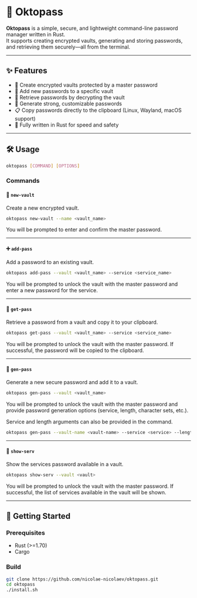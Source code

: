 # 🐙 Oktopass

**Oktopass** is a simple, secure, and lightweight command-line password manager written in Rust.  
It supports creating encrypted vaults, generating and storing passwords, and retrieving them securely—all from the terminal.

---

## ✨ Features

- 🔐 Create encrypted vaults protected by a master password
- 🔏 Add new passwords to a specific vault
- 🧠 Retrieve passwords by decrypting the vault
- 🎲 Generate strong, customizable passwords
- 📋 Copy passwords directly to the clipboard (Linux, Wayland, macOS support)
- 🦀 Fully written in Rust for speed and safety

---

## 🛠️ Usage

```bash
oktopass [COMMAND] [OPTIONS]
```

### Commands

#### 🔐 `new-vault`

Create a new encrypted vault.

```bash
oktopass new-vault --name <vault_name>
```

You will be prompted to enter and confirm the master password.

---

#### ➕ `add-pass`

Add a password to an existing vault.

```bash
oktopass add-pass --vault <vault_name> --service <service_name>
```

You will be prompted to unlock the vault with the master password and enter a new password for the service.

---

#### 🔑 `get-pass`

Retrieve a password from a vault and copy it to your clipboard.

```bash
oktopass get-pass --vault <vault_name> --service <service_name>
```

You will be prompted to unlock the vault with the master password. If successful, the password will be copied to the clipboard.

---

#### 🔧 `gen-pass`

Generate a new secure password and add it to a vault.

```bash
oktopass gen-pass --vault <vault_name>
```

You will be prompted to unlock the vault with the master password and provide password generation options (service, length, character sets, etc.).

Service and length arguments can also be provided in the command.

```bash
oktopass gen-pass --vault-name <vault-name> --service <service> --length <length>
```

---

#### 👀 `show-serv`

Show the services password available in a vault.

```bash
oktopass show-serv --vault <vault>
```

You will be prompted to unlock the vault with the master password. If successful, the list of services available in the vault will be shown.

---

## 🚀 Getting Started

### Prerequisites

- Rust (>=1.70)
- Cargo

### Build

```bash
git clone https://github.com/nicolae-nicolaev/oktopass.git
cd oktopass
./install.sh
```
